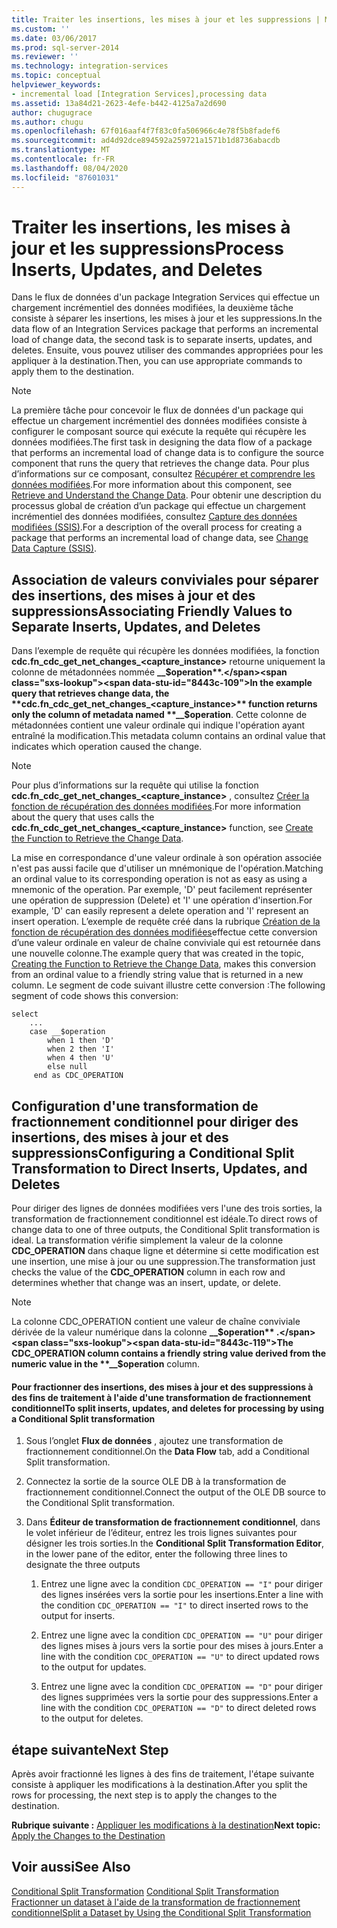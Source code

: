 ```yaml
---
title: Traiter les insertions, les mises à jour et les suppressions | Microsoft Docs
ms.custom: ''
ms.date: 03/06/2017
ms.prod: sql-server-2014
ms.reviewer: ''
ms.technology: integration-services
ms.topic: conceptual
helpviewer_keywords:
- incremental load [Integration Services],processing data
ms.assetid: 13a84d21-2623-4efe-b442-4125a7a2d690
author: chugugrace
ms.author: chugu
ms.openlocfilehash: 67f016aaf4f7f83c0fa506966c4e78f5b8fadef6
ms.sourcegitcommit: ad4d92dce894592a259721a1571b1d8736abacdb
ms.translationtype: MT
ms.contentlocale: fr-FR
ms.lasthandoff: 08/04/2020
ms.locfileid: "87601031"
---
```

# <a name="process-inserts-updates-and-deletes"></a><span data-ttu-id="8443c-102">Traiter les insertions, les mises à jour et les suppressions</span><span class="sxs-lookup"><span data-stu-id="8443c-102">Process Inserts, Updates, and Deletes</span></span>
  <span data-ttu-id="8443c-103">Dans le flux de données d'un package Integration Services qui effectue un chargement incrémentiel des données modifiées, la deuxième tâche consiste à séparer les insertions, les mises à jour et les suppressions.</span><span class="sxs-lookup"><span data-stu-id="8443c-103">In the data flow of an Integration Services package that performs an incremental load of change data, the second task is to separate inserts, updates, and deletes.</span></span> <span data-ttu-id="8443c-104">Ensuite, vous pouvez utiliser des commandes appropriées pour les appliquer à la destination.</span><span class="sxs-lookup"><span data-stu-id="8443c-104">Then, you can use appropriate commands to apply them to the destination.</span></span>  
  
> [!NOTE]  
>  <span data-ttu-id="8443c-105">La première tâche pour concevoir le flux de données d'un package qui effectue un chargement incrémentiel des données modifiées consiste à configurer le composant source qui exécute la requête qui récupère les données modifiées.</span><span class="sxs-lookup"><span data-stu-id="8443c-105">The first task in designing the data flow of a package that performs an incremental load of change data is to configure the source component that runs the query that retrieves the change data.</span></span> <span data-ttu-id="8443c-106">Pour plus d’informations sur ce composant, consultez [Récupérer et comprendre les données modifiées](retrieve-and-understand-the-change-data.md).</span><span class="sxs-lookup"><span data-stu-id="8443c-106">For more information about this component, see [Retrieve and Understand the Change Data](retrieve-and-understand-the-change-data.md).</span></span> <span data-ttu-id="8443c-107">Pour obtenir une description du processus global de création d’un package qui effectue un chargement incrémentiel des données modifiées, consultez [Capture des données modifiées &#40;SSIS&#41;](change-data-capture-ssis.md).</span><span class="sxs-lookup"><span data-stu-id="8443c-107">For a description of the overall process for creating a package that performs an incremental load of change data, see [Change Data Capture &#40;SSIS&#41;](change-data-capture-ssis.md).</span></span>  
  
## <a name="associating-friendly-values-to-separate-inserts-updates-and-deletes"></a><span data-ttu-id="8443c-108">Association de valeurs conviviales pour séparer des insertions, des mises à jour et des suppressions</span><span class="sxs-lookup"><span data-stu-id="8443c-108">Associating Friendly Values to Separate Inserts, Updates, and Deletes</span></span>  
 <span data-ttu-id="8443c-109">Dans l’exemple de requête qui récupère les données modifiées, la fonction **cdc.fn_cdc_get_net_changes_<capture_instance>** retourne uniquement la colonne de métadonnées nommée **__$operation**.</span><span class="sxs-lookup"><span data-stu-id="8443c-109">In the example query that retrieves change data, the **cdc.fn_cdc_get_net_changes_<capture_instance>** function returns only the column of metadata named **__$operation**.</span></span> <span data-ttu-id="8443c-110">Cette colonne de métadonnées contient une valeur ordinale qui indique l'opération ayant entraîné la modification.</span><span class="sxs-lookup"><span data-stu-id="8443c-110">This metadata column contains an ordinal value that indicates which operation caused the change.</span></span>  
  
> [!NOTE]  
>  <span data-ttu-id="8443c-111">Pour plus d’informations sur la requête qui utilise la fonction **cdc.fn_cdc_get_net_changes_<capture_instance>** , consultez [Créer la fonction de récupération des données modifiées](create-the-function-to-retrieve-the-change-data.md).</span><span class="sxs-lookup"><span data-stu-id="8443c-111">For more information about the query that uses calls the **cdc.fn_cdc_get_net_changes_<capture_instance>** function, see [Create the Function to Retrieve the Change Data](create-the-function-to-retrieve-the-change-data.md).</span></span>  
  
 <span data-ttu-id="8443c-112">La mise en correspondance d'une valeur ordinale à son opération associée n'est pas aussi facile que d'utiliser un mnémonique de l'opération.</span><span class="sxs-lookup"><span data-stu-id="8443c-112">Matching an ordinal value to its corresponding operation is not as easy as using a mnemonic of the operation.</span></span> <span data-ttu-id="8443c-113">Par exemple, 'D' peut facilement représenter une opération de suppression (Delete) et 'I' une opération d'insertion.</span><span class="sxs-lookup"><span data-stu-id="8443c-113">For example, 'D' can easily represent a delete operation and 'I' represent an insert operation.</span></span> <span data-ttu-id="8443c-114">L’exemple de requête créé dans la rubrique [Création de la fonction de récupération des données modifiées](create-the-function-to-retrieve-the-change-data.md)effectue cette conversion d’une valeur ordinale en valeur de chaîne conviviale qui est retournée dans une nouvelle colonne.</span><span class="sxs-lookup"><span data-stu-id="8443c-114">The example query that was created in the topic, [Creating the Function to Retrieve the Change Data](create-the-function-to-retrieve-the-change-data.md), makes this conversion from an ordinal value to a friendly string value that is returned in a new column.</span></span> <span data-ttu-id="8443c-115">Le segment de code suivant illustre cette conversion :</span><span class="sxs-lookup"><span data-stu-id="8443c-115">The following segment of code shows this conversion:</span></span>  
  
```  
select   
    ...  
    case __$operation  
        when 1 then 'D'  
        when 2 then 'I'  
        when 4 then 'U'  
        else null  
     end as CDC_OPERATION  
```  
  
## <a name="configuring-a-conditional-split-transformation-to-direct-inserts-updates-and-deletes"></a><span data-ttu-id="8443c-116">Configuration d'une transformation de fractionnement conditionnel pour diriger des insertions, des mises à jour et des suppressions</span><span class="sxs-lookup"><span data-stu-id="8443c-116">Configuring a Conditional Split Transformation to Direct Inserts, Updates, and Deletes</span></span>  
 <span data-ttu-id="8443c-117">Pour diriger des lignes de données modifiées vers l'une des trois sorties, la transformation de fractionnement conditionnel est idéale.</span><span class="sxs-lookup"><span data-stu-id="8443c-117">To direct rows of change data to one of three outputs, the Conditional Split transformation is ideal.</span></span> <span data-ttu-id="8443c-118">La transformation vérifie simplement la valeur de la colonne **CDC_OPERATION** dans chaque ligne et détermine si cette modification est une insertion, une mise à jour ou une suppression.</span><span class="sxs-lookup"><span data-stu-id="8443c-118">The transformation just checks the value of the **CDC_OPERATION** column in each row and determines whether that change was an insert, update, or delete.</span></span>  
  
> [!NOTE]  
>  <span data-ttu-id="8443c-119">La colonne CDC_OPERATION contient une valeur de chaîne conviviale dérivée de la valeur numérique dans la colonne **__$operation** .</span><span class="sxs-lookup"><span data-stu-id="8443c-119">The CDC_OPERATION column contains a friendly string value derived from the numeric value in the **__$operation** column.</span></span>  
  
#### <a name="to-split-inserts-updates-and-deletes-for-processing-by-using-a-conditional-split-transformation"></a><span data-ttu-id="8443c-120">Pour fractionner des insertions, des mises à jour et des suppressions à des fins de traitement à l'aide d'une transformation de fractionnement conditionnel</span><span class="sxs-lookup"><span data-stu-id="8443c-120">To split inserts, updates, and deletes for processing by using a Conditional Split transformation</span></span>  
  
1.  <span data-ttu-id="8443c-121">Sous l’onglet **Flux de données** , ajoutez une transformation de fractionnement conditionnel.</span><span class="sxs-lookup"><span data-stu-id="8443c-121">On the **Data Flow** tab, add a Conditional Split transformation.</span></span>  
  
2.  <span data-ttu-id="8443c-122">Connectez la sortie de la source OLE DB à la transformation de fractionnement conditionnel.</span><span class="sxs-lookup"><span data-stu-id="8443c-122">Connect the output of the OLE DB source to the Conditional Split transformation.</span></span>  
  
3.  <span data-ttu-id="8443c-123">Dans **Éditeur de transformation de fractionnement conditionnel**, dans le volet inférieur de l’éditeur, entrez les trois lignes suivantes pour désigner les trois sorties.</span><span class="sxs-lookup"><span data-stu-id="8443c-123">In the **Conditional Split Transformation Editor**, in the lower pane of the editor, enter the following three lines to designate the three outputs</span></span>  
  
    1.  <span data-ttu-id="8443c-124">Entrez une ligne avec la condition `CDC_OPERATION == "I"` pour diriger des lignes insérées vers la sortie pour les insertions.</span><span class="sxs-lookup"><span data-stu-id="8443c-124">Enter a line with the condition `CDC_OPERATION == "I"` to direct inserted rows to the output for inserts.</span></span>  
  
    2.  <span data-ttu-id="8443c-125">Entrez une ligne avec la condition `CDC_OPERATION == "U"` pour diriger des lignes mises à jours vers la sortie pour des mises à jours.</span><span class="sxs-lookup"><span data-stu-id="8443c-125">Enter a line with the condition `CDC_OPERATION == "U"` to direct updated rows to the output for updates.</span></span>  
  
    3.  <span data-ttu-id="8443c-126">Entrez une ligne avec la condition `CDC_OPERATION == "D"` pour diriger des lignes supprimées vers la sortie pour des suppressions.</span><span class="sxs-lookup"><span data-stu-id="8443c-126">Enter a line with the condition `CDC_OPERATION == "D"` to direct deleted rows to the output for deletes.</span></span>  
  
## <a name="next-step"></a><span data-ttu-id="8443c-127">étape suivante</span><span class="sxs-lookup"><span data-stu-id="8443c-127">Next Step</span></span>  
 <span data-ttu-id="8443c-128">Après avoir fractionné les lignes à des fins de traitement, l'étape suivante consiste à appliquer les modifications à la destination.</span><span class="sxs-lookup"><span data-stu-id="8443c-128">After you split the rows for processing, the next step is to apply the changes to the destination.</span></span>  
  
 <span data-ttu-id="8443c-129">**Rubrique suivante :** [Appliquer les modifications à la destination](apply-the-changes-to-the-destination.md)</span><span class="sxs-lookup"><span data-stu-id="8443c-129">**Next topic:** [Apply the Changes to the Destination](apply-the-changes-to-the-destination.md)</span></span>  
  
## <a name="see-also"></a><span data-ttu-id="8443c-130">Voir aussi</span><span class="sxs-lookup"><span data-stu-id="8443c-130">See Also</span></span>  
 <span data-ttu-id="8443c-131">[Conditional Split Transformation](../data-flow/transformations/conditional-split-transformation.md) </span><span class="sxs-lookup"><span data-stu-id="8443c-131">[Conditional Split Transformation](../data-flow/transformations/conditional-split-transformation.md) </span></span>  
 [<span data-ttu-id="8443c-132">Fractionner un dataset à l'aide de la transformation de fractionnement conditionnel</span><span class="sxs-lookup"><span data-stu-id="8443c-132">Split a Dataset by Using the Conditional Split Transformation</span></span>](../data-flow/transformations/split-a-dataset-by-using-the-conditional-split-transformation.md)  
  
  

